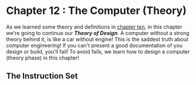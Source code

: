 # Chapter 12 : The Computer (Theory)

As we learned some theory and definitions in [chapter ten](chapter10.md), in this chapter we're going to continue 
our ***Theory of Design***. A computer without a strong theory behind it, is like a car without engine! This is the 
saddest truth about computer engineering! If you can't present a good documentation of you design or build, you'll fail! 
To avoid fails, we learn how to design a computer (theory phase) in this chapter!

## The Instruction Set
